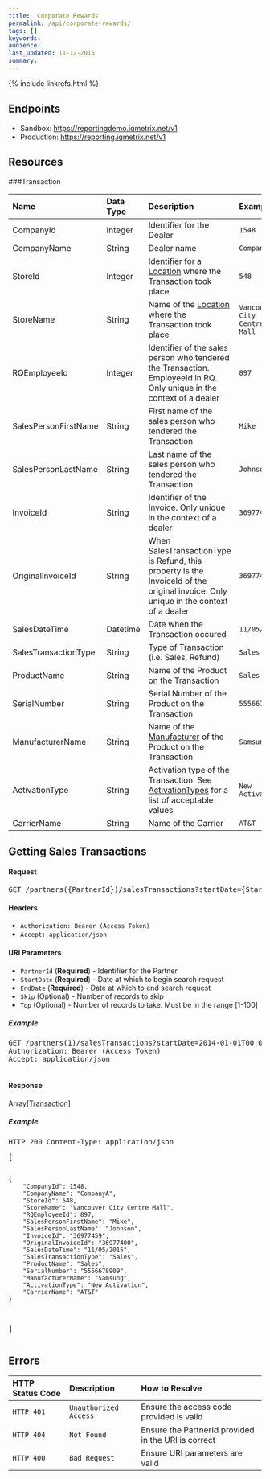 ```yaml
---
title:  Corporate Rewards
permalink: /api/corporate-rewards/
tags: []
keywords: 
audience: 
last_updated: 11-12-2015
summary: 
---
```

{% include linkrefs.html %}



## Endpoints

* Sandbox: <a href="https://reportingdemo.iqmetrix.net/v1">https://reportingdemo.iqmetrix.net/v1</a>
* Production: <a href="https://reporting.iqmetrix.net/v1">https://reporting.iqmetrix.net/v1</a>

## Resources

###Transaction

| Name | Data Type | Description | Example |
|:-----|:----------|:------------|:--------|
| CompanyId | Integer | Identifier for the Dealer | `1548` |
| CompanyName | String | Dealer name | `CompanyA` |
| StoreId | Integer | Identifier for a [Location](/api/company-tree/#location) where the Transaction took place | `548` |
| StoreName | String | Name of the [Location](/api/company-tree/#location) where the Transaction took place | `Vancouver City Centre Mall` |
| RQEmployeeId | Integer | Identifier of the sales person who tendered the Transaction. EmployeeId in RQ. Only unique in the context of a dealer | `897` |
| SalesPersonFirstName | String | First name of the sales person who tendered the Transaction | `Mike` |
| SalesPersonLastName | String | Last name of the sales person who tendered the Transaction | `Johnson` |
| InvoiceId | String | Identifier of the Invoice. Only unique in the context of a dealer | `36977459` |
| OriginalInvoiceId | String | When SalesTransactionType is Refund, this property is the InvoiceId of the original invoice. Only unique in the context of a dealer | `36977400` |
| SalesDateTime | Datetime | Date when the Transaction occured | `11/05/2015` |
| SalesTransactionType | String | Type of Transaction (i.e. Sales, Refund) | `Sales` |
| ProductName | String | Name of the Product on the Transaction | `Sales` |
| SerialNumber | String | Serial Number of the Product on the Transaction | `5556678909` |
| ManufacturerName | String | Name of the [Manufacturer](/api/entity-store/#manufacturer) of the Product on the Transaction | `Samsung` |
| ActivationType | String | Activation type of the Transaction. See [ActivationTypes](/api/carrier-integration/#activationtype) for a list of acceptable values | `New Activation` |
| CarrierName | String | Name of the Carrier | `AT&T` |






<h2 id='getting-sales-transactions' class='clickable-header top-level-header'>Getting Sales Transactions</h2>



<h4>Request</h4>

<pre>
GET /partners({PartnerId})/salesTransactions?startDate={StartDate}&endDate={EndDate}&$skip={Skip}&$top={Top}
</pre>

#### Headers


* `Authorization: Bearer (Access Token)`
* `Accept: application/json`



#### URI Parameters


* `PartnerId` (**Required**)  - Identifier for the Partner 
* `StartDate` (**Required**)  - Date at which to begin search request 
* `EndDate` (**Required**)  - Date at which to end search request 
* `Skip` (Optional)  - Number of records to skip 
* `Top` (Optional)  - Number of records to take. Must be in the range [1-100] 



<h5>Example</h5>

<pre>
GET /partners(1)/salesTransactions?startDate=2014-01-01T00:00:00.000Z&endDate=2014-01-01T00:00:00.000Z&$skip=0&$top=10
Authorization: Bearer (Access Token)
Accept: application/json

</pre>

#### Response


Array[<a href='#transaction'>Transaction</a>]

<h5>Example</h5>

<pre>
HTTP 200 Content-Type: application/json
</pre><pre>[
    {
        "CompanyId": 1548,
        "CompanyName": "CompanyA",
        "StoreId": 548,
        "StoreName": "Vancouver City Centre Mall",
        "RQEmployeeId": 897,
        "SalesPersonFirstName": "Mike",
        "SalesPersonLastName": "Johnson",
        "InvoiceId": "36977459",
        "OriginalInvoiceId": "36977400",
        "SalesDateTime": "11/05/2015",
        "SalesTransactionType": "Sales",
        "ProductName": "Sales",
        "SerialNumber": "5556678909",
        "ManufacturerName": "Samsung",
        "ActivationType": "New Activation",
        "CarrierName": "AT&T"
    }
]</pre>

## Errors

| HTTP Status Code | Description | How to Resolve |
|:-----------------|:------------|:---------------|
| `HTTP 401` | `Unauthorized Access` | Ensure the access code provided is valid |
| `HTTP 404` | `Not Found` | Ensure the PartnerId provided in the URI is correct |
| `HTTP 400` | `Bad Request` | Ensure URI parameters are valid |
